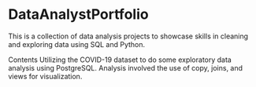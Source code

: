 # DataAnalystPortfolio
This is a collection of data analysis projects to showcase skills in cleaning and exploring data using SQL and Python.

Contents
Utilizing the COVID-19 dataset to do some exploratory data analysis using PostgreSQL. Analysis involved the use of copy, joins, and views for visualization.

